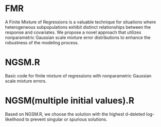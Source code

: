# FMR

A Finite Mixture of Regressions is a valuable technique for situations where heterogeneous subpopulations exhibit distinct relationships between the response and covariates. 
We propose a novel approach that utilizes nonparametric Gaussian scale mixture error distributions to enhance the robustness of the modeling process.

# NGSM.R 
Basic code for finite mixture of regressions with nonparametric Gaussian scale mixture errors.

# NGSM(multiple initial values).R
Based on NGSM.R, we choose the solution with the highest d-deleted log-likelihood to prevent singular or spurious solutions.
